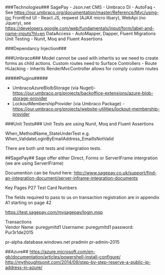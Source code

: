 

###Technologies###
SagePay - Json.net
CMS - Umbraco
DI - AutoFaq - See https://our.umbraco.org/documentation/master/Reference/Mvc/using-ioc
FrontEnd UI - React.JS, reqwest (AJAX micro libary), WebApi (no Jquery), see https://developers.google.com/web/fundamentals/input/form/label-and-name-inputs?hl=en
DataAccess - AutoMapper, Dapper, Fluent Migrations
Unit Testing - Nunit, Moq and Fluent Assertions

###Dependancy Injection###


###Umbraco###
Model cannot be used with inhertis so we need to create forms as child actions.
Custom routes need to 
Surface Controllers - 
Route HiJacking - Inherits RenderMvcController allows for comply custom routes

#####Plugins#####
*  UmbracoAzureBlolbStorage (via Nuget)- https://our.umbraco.org/projects/backoffice-extensions/azure-blob-storage-provider
*  LockoutMembershipProvider (via Umbraco Package) - https://our.umbraco.org/projects/website-utilities/lockout-membership-provider

###Unit Tests###
Unit Tests are using Nunit, Moq and Fluent Assertions

When_MethodName_StateUnderTest e.g. When_ValidateLoginByEmailAddress_EmailIsNotValid

There are both unit tests and intergration tests.

##SagePay##
Sage offer either Direct, Forms or ServerIFrame intergration (we are using ServerIFrame)

Documention can be found here:
http://www.sagepay.co.uk/support/find-an-integration-document/server-inframe-integration-documents

Key Pages
P27 Test Card Numbers


The fields required to pass to us on transaction registration are in appendix A1 starting on page 42

https://test.sagepay.com/mysagepay/login.msp

Transactions	
Vendor Name: puregymltd1 
Username: puregymltd1 
password: Pur3r1de2015


pr-alpha.database.windows.net
pradmin
pr-admin-2015

##Azure##
https://azure.microsoft.com/en-gb/documentation/articles/powershell-install-configure/
http://mythoughtsonit.com/2014/09/step-by-step-reserve-a-public-ip-address-in-azure/ 